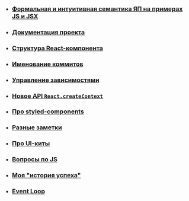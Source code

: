 <!-- * ### [Хардкорные доклады по фронту и программированию в общем](https://github.com/artalar/blog/blob/master/src/pages/hardcore-frontend-notes) -->
* ### [Формальная и интуитивная семантика ЯП на примерах JS и JSX](https://github.com/artalar/blog/blob/master/src/pages/semantics-in-programming.md)
* ### [Документация проекта](https://github.com/artalar/blog/blob/master/src/pages/pdroject-docs.md)
* ### [Структура React-компонента](https://github.com/artalar/blog/blob/master/src/pages/react-component-structure.md)
* ### [Именование коммитов](https://github.com/artalar/blog/blob/master/src/pages/commits-naming.md)
* ### [Управление зависимостями](https://github.com/artalar/blog/blob/master/src/pages/dependencies.md)
* ### [Новое API `React.createContext`](https://github.com/artalar/blog/blob/master/src/pages/new-react-context.md)
* ### [Про styled-components](https://github.com/artalar/blog/blob/master/src/pages/styled-components.md)
* ### [Разные заметки](https://github.com/artalar/blog/blob/master/src/pages/notes.md)
* ### [Про UI-киты](https://github.com/artalar/blog/blob/master/src/pages/currently-best-ui-kits.md)
* ### [Вопросы по JS](https://github.com/artalar/blog/blob/master/src/pages/js-questions.md)
* ### [Моя "история успеха"](https://github.com/artalar/blog/blob/master/src/pages/my-success-story.md)

* ### [Event Loop](https://github.com/artalar/blog/blob/master/src/eventLoop.js)
